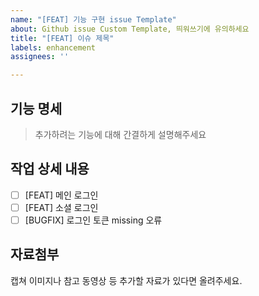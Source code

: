 ```yaml
---
name: "[FEAT] 기능 구현 issue Template"
about: Github issue Custom Template, 띄워쓰기에 유의하세요
title: "[FEAT] 이슈 제목"
labels: enhancement
assignees: ''

---
```


## 기능 명세

> 추가하려는 기능에 대해 간결하게 설명해주세요

## 작업 상세 내용

- [ ] [FEAT] 메인 로그인
- [ ] [FEAT] 소셜 로그인
- [ ] [BUGFIX] 로그인 토큰 missing 오류

## 자료첨부
캡쳐 이미지나 참고 동영상 등 추가할 자료가 있다면 올려주세요.
